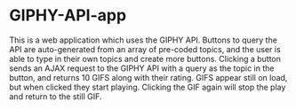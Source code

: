 # GIPHY-API-app

This is a web application which uses the GIPHY API. Buttons to query the API are auto-generated from an array of pre-coded topics,
and the user is able to type in their own topics and create more buttons. Clicking a button sends an AJAX request to the GIPHY API with a query as the topic in the button, and returns 10 GIFS along with their rating. GIFS appear still on load, but when clicked they start playing. Clicking the GIF again will stop the play and return to the still GIF.
